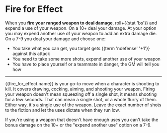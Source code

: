 # Fire for Effect
When you **fire your ranged weapon to deal damage**, roll+{{stat 'bs'}} and expend a use of your weapon. On a 10+ deal your damage. At your option you may expend another use of your weapon to add an extra damage die. On a 7-9 you deal your damage and choose one:
 - You take what you can get, you target gets {{term 'ndefense' '+1'}} against this attack
 - You need to take some more shots, expend another use of your weapon
 - You have to place yourself or a teammate in danger, the GM will tell you how
---
{{fire_for_effect.name}} is your go-to move when a character is shooting to kill. It covers drawing, cocking, aiming, and shooting your weapon. Firing your weapon doesn't mean squeezing off a single shot, it means shooting for a few seconds. That can mean a single shot, or a whole flurry of them. Either way, it's a single use of the weapon. Leave the exact number of shots to the fiction and let the uses dictate when they run low.

If you're using a weapon that doesn't have enough uses you can't take the bonus damage on the 10+ or the "expend another use" option on a 7-9.